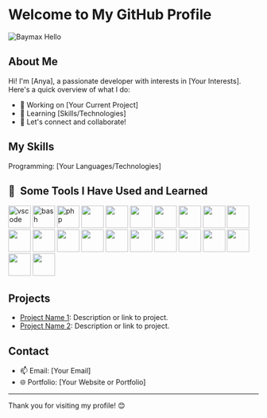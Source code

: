 # Welcome to My GitHub Profile

![Baymax Hello](https://media.giphy.com/media/C46EeKCUKxU3e/giphy.gif)

## About Me
Hi! I'm [Anya], a passionate developer with interests in [Your Interests]. Here's a quick overview of what I do:
- 🔭 Working on [Your Current Project]
- 🌱 Learning [Skills/Technologies]
- 💬 Let's connect and collaborate!

## My Skills
Programming: [Your Languages/Technologies]
<h2> 🚀 &nbsp;Some Tools I Have Used and Learned</h2>
<p align="left">
<img src="https://cdn.jsdelivr.net/gh/devicons/devicon/icons/vscode/vscode-original.svg" alt="vscode" width="45" height="45"/>
<img src="https://cdn.jsdelivr.net/gh/devicons/devicon/icons/bash/bash-original.svg" alt="bash" width="45" height="45"/>
<img src="https://cdn.jsdelivr.net/gh/devicons/devicon/icons/php/php-original.svg" alt="php" width="45" height="45"/>
<img src="https://cdn.jsdelivr.net/gh/devicons/devicon@latest/icons/html5/html5-original-wordmark.svg width="45 height="45"/>
<img src="https://cdn.jsdelivr.net/gh/devicons/devicon@latest/icons/react/react-original.svg width="45 height="45" />
<img src="https://cdn.jsdelivr.net/gh/devicons/devicon@latest/icons/javascript/javascript-original.svg width="45" height="45" />
<img src="https://cdn.jsdelivr.net/gh/devicons/devicon@latest/icons/typescript/typescript-original.svg width="45" height="45" />
<img src="https://cdn.jsdelivr.net/gh/devicons/devicon@latest/icons/c/c-original.svg width="45" height="45" />
<img src="https://cdn.jsdelivr.net/gh/devicons/devicon@latest/icons/cplusplus/cplusplus-original.svg width="45" height="45" />
<img src="https://cdn.jsdelivr.net/gh/devicons/devicon@latest/icons/figma/figma-original.svg width="45" height="45" />
<img src="https://cdn.jsdelivr.net/gh/devicons/devicon@latest/icons/flutter/flutter-original.svg width="45" height="45" />
<img src="https://cdn.jsdelivr.net/gh/devicons/devicon@latest/icons/gimp/gimp-original.svg width="45" height="45" />
<img src="https://cdn.jsdelivr.net/gh/devicons/devicon@latest/icons/git/git-original.svg width="45" height="45" />
<img src="https://cdn.jsdelivr.net/gh/devicons/devicon@latest/icons/haskell/haskell-original.svg width="45" height="45" />
<img src="https://cdn.jsdelivr.net/gh/devicons/devicon@latest/icons/materialui/materialui-original.svg width="45" height="45" />
<img src="https://cdn.jsdelivr.net/gh/devicons/devicon@latest/icons/matlab/matlab-original.svg width="45" height="45" />
<img src="https://cdn.jsdelivr.net/gh/devicons/devicon@latest/icons/mongodb/mongodb-original.svg width="45" height="45" />
<img src="https://cdn.jsdelivr.net/gh/devicons/devicon@latest/icons/mysql/mysql-original.svg width="45" height="45" />
<img src="https://cdn.jsdelivr.net/gh/devicons/devicon@latest/icons/nextjs/nextjs-original.svg width="45" height="45" />
<img src="https://cdn.jsdelivr.net/gh/devicons/devicon@latest/icons/python/python-original.svg width="45" height="45" />
<img src="https://cdn.jsdelivr.net/gh/devicons/devicon@latest/icons/r/r-original.svg width="45" height="45" />
<img src="https://cdn.jsdelivr.net/gh/devicons/devicon@latest/icons/redux/redux-original.svg width="45" height="45" />
                    
          
          
          
          
          
          
          
          
</p>

## Projects
- [Project Name 1](#): Description or link to project.
- [Project Name 2](#): Description or link to project.

## Contact
- 📫 Email: [Your Email]
- 🌐 Portfolio: [Your Website or Portfolio]

---

Thank you for visiting my profile! 😊
